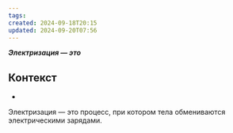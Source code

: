 ```yaml
---
tags: 
created: 2024-09-18T20:15
updated: 2024-09-20T07:56
---
```

***Электризация — это***
## Контекст
- 

Электризация — это процесс, при котором тела обмениваются электрическими зарядами.

